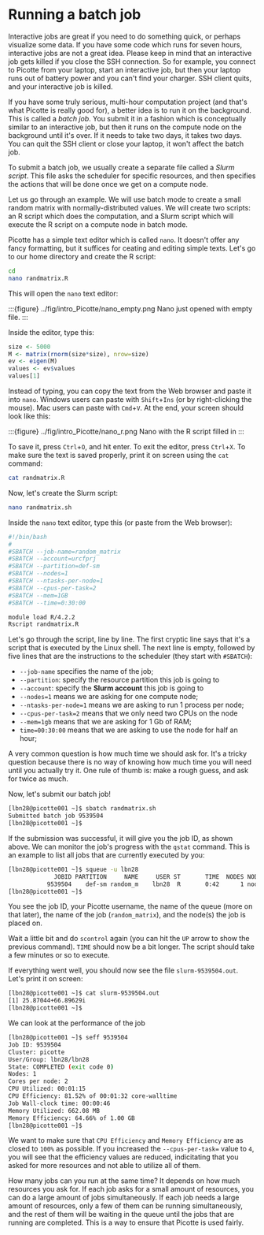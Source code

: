 # Running a batch job

Interactive jobs are great if you need to do something quick, or perhaps visualize some data. 
If you have some code which runs for seven hours, interactive jobs are not a great idea. Please 
keep in mind that an interactive job gets killed if you close the SSH connection. So for example, 
you connect to Picotte from your laptop, start an interactive job, but then your laptop runs out 
of battery power and you can't find your charger. SSH client quits, and your interactive job is killed.

If you have some truly serious, multi-hour computation project (and that's what Picotte is really 
good for), a better idea is to run it on the background. This is called a *batch job*. You submit 
it in a fashion which is conceptually similar to an interactive job, but then it runs on the compute 
node on the background until it's over. If it needs to take two days, it takes two days. You can quit 
the SSH client or close your laptop, it won't affect the batch job.

To submit a batch job, we usually create a separate file called a *Slurm script*. This file asks the 
scheduler for specific resources, and then specifies the actions that will be done once we get on a 
compute node.

Let us go through an example. We will use batch mode to create a small random matrix with 
normally-distributed values. We will create two scripts: an R script which does the computation, 
and a Slurm script which will execute the R script on a compute node in batch mode.

Picotte has a simple text editor which is called `nano`. It doesn't offer any fancy formatting, 
but it suffices for ceating and editing simple texts. Let's go to our home directory and create the 
R script:

~~~bash
cd
nano randmatrix.R
~~~

This will open the `nano` text editor:

:::{figure} ../fig/intro_Picotte/nano_empty.png
Nano just opened with empty file.
:::

Inside the editor, type this:

~~~R
size <- 5000
M <- matrix(rnorm(size*size), nrow=size)
ev <- eigen(M)
values <- ev$values
values[1]
~~~

Instead of typing, you can copy the text from the Web browser and paste it into `nano`. Windows users 
can paste with `Shift`+`Ins` (or by right-clicking the mouse). Mac users can paste with `Cmd`+`V`. At 
the end, your screen should look like this:

:::{figure} ../fig/intro_Picotte/nano_r.png
Nano with the R script filled in
:::

To save it, press `Ctrl`+`O`, and hit enter. To exit the editor, press `Ctrl`+`X`. To make sure the text is 
saved properly, print it on screen using the `cat` command:

~~~bash
cat randmatrix.R
~~~

Now, let's create the Slurm script:

~~~bash
nano randmatrix.sh
~~~

Inside the `nano` text editor, type this (or paste from the Web browser):

~~~bash
#!/bin/bash
#
#SBATCH --job-name=random_matrix
#SBATCH --account=urcfprj
#SBATCH --partition=def-sm
#SBATCH --nodes=1
#SBATCH --ntasks-per-node=1
#SBATCH --cpus-per-task=2
#SBATCH --mem=1GB
#SBATCH --time=0:30:00

module load R/4.2.2
Rscript randmatrix.R
~~~

Let's go through the script, line by line. The first cryptic line says that it's a script that is 
executed by the Linux shell. The next line is empty, followed by five lines that are the instructions 
to the scheduler (they start with `#SBATCH`):

- `--job-name` specifies the name of the job;
- `--partition`: specify the resource partition this job is going to
- `--account`: specify the **Slurm account** this job is going to
- `--nodes=1` means we are asking for one compute node;
- `--ntasks-per-node=1` means we are asking to run 1 process per node;
- `--cpus-per-task=2` means that we only need two CPUs on the node 
- `--mem=1gb` means that we are asking for 1 Gb of RAM; 
- `time=00:30:00` means that we are asking to use the node for half an hour; 

A very common question is how much time we should ask for. It's a tricky question because 
there is no way of knowing how much time you will need until you actually try it. One rule of 
thumb is: make a rough guess, and ask for twice as much.

Now, let's submit our batch job!

~~~bash
[lbn28@picotte001 ~]$ sbatch randmatrix.sh
Submitted batch job 9539504
[lbn28@picotte001 ~]$
~~~

If the submission was successful, it will give you the job ID, as shown above. 
We can monitor the job's progress with the `qstat` command. This is an example to list 
all jobs that are currently executed by you:

~~~bash
[lbn28@picotte001 ~]$ squeue -u lbn28
             JOBID PARTITION     NAME     USER ST       TIME  NODES NODELIST(REASON)
           9539504    def-sm random_m    lbn28  R       0:42      1 node047
[lbn28@picotte001 ~]$
~~~

You see the job ID, your Picotte username, the name of the queue (more on that later), 
the name of the job (`random_matrix`), and the node(s) the job is placed on. 

Wait a little bit and do `scontrol` again (you can hit the `UP` arrow to show the previous command). 
`TIME` should now be a bit longer. The script should take a few minutes or so to execute. 

If everything went well, you should now see the file `slurm-9539504.out`. Let's print it on screen:

~~~bash
[lbn28@picotte001 ~]$ cat slurm-9539504.out
[1] 25.87044+66.89629i
[lbn28@picotte001 ~]$
~~~

We can look at the performance of the job

~~~bash
[lbn28@picotte001 ~]$ seff 9539504
Job ID: 9539504
Cluster: picotte
User/Group: lbn28/lbn28
State: COMPLETED (exit code 0)
Nodes: 1
Cores per node: 2
CPU Utilized: 00:01:15
CPU Efficiency: 81.52% of 00:01:32 core-walltime
Job Wall-clock time: 00:00:46
Memory Utilized: 662.08 MB
Memory Efficiency: 64.66% of 1.00 GB
[lbn28@picotte001 ~]$
~~~

We want to make sure that `CPU Efficiency` and `Memory Efficiency` are as closed to `100%` as 
possible. If you increased the `--cpus-per-task=` value to `4`, you will see that the 
efficiency values are reduced, indicitating that you asked for more resources and not able to 
utilize all of them. 

How many jobs can you run at the same time? It depends on how much resources you ask for. If 
each job asks for a small amount of resources, you can do a large amount of jobs simultaneously. 
If each job needs a large amount of resources, only a few of them can be running simultaneously, 
and the rest of them will be waiting in the queue until the jobs that are running are completed. 
This is a way to ensure that Picotte is used fairly.

